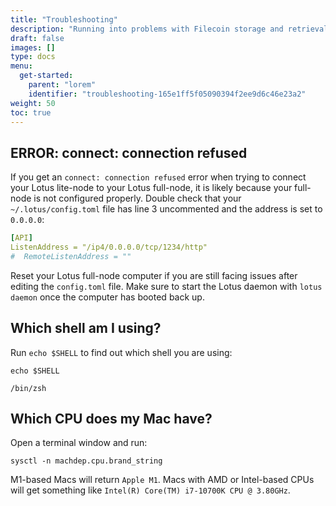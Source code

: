 ```yaml
---
title: "Troubleshooting"
description: "Running into problems with Filecoin storage and retrieval? Check out these troubleshooting steps."
draft: false
images: []
type: docs
menu:
  get-started:
    parent: "lorem"
    identifier: "troubleshooting-165e1ff5f05090394f2ee9d6c46e23a2"
weight: 50
toc: true
---
```

## ERROR: connect: connection refused

If you get an `connect: connection refused` error when trying to connect your Lotus lite-node to your Lotus full-node, it is likely because your full-node is not configured properly. Double check that your `~/.lotus/config.toml` file has line 3 uncommented and the address is set to `0.0.0.0`:

```yaml
[API]
ListenAddress = "/ip4/0.0.0.0/tcp/1234/http"
#  RemoteListenAddress = ""
```

Reset your Lotus full-node computer if you are still facing issues after editing the `config.toml` file. Make sure to start the Lotus daemon with `lotus daemon` once the computer has booted back up.

## Which shell am I using?

Run `echo $SHELL` to find out which shell you are using:

```shell
echo $SHELL
```

```plaintext
/bin/zsh
```

## Which CPU does my Mac have?

Open a terminal window and run:

```shell
sysctl -n machdep.cpu.brand_string
```

M1-based Macs will return `Apple M1`. Macs with AMD or Intel-based CPUs will get something like `Intel(R) Core(TM) i7-10700K CPU @ 3.80GHz`.
